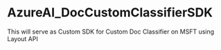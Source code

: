 # AzureAI_DocCustomClassifierSDK
This will serve as Custom SDK for Custom Doc Classifier on MSFT using Layout API 
